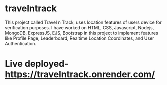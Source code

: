 # travelntrack
This project called Travel n Track,
uses location features of users device for verification purposes.
I have worked on HTML, CSS, Javascript, Nodejs, MongoDB, ExpressJS, EJS, Bootstrap
in this project to implement features like 
Profile Page, Leaderboard, Realtime Location Coordinates, and User Authentication.
<h1>Live deployed- <a href="http://travelntrack.herokuapp.com/">https://travelntrack.onrender.com/</a></h1>
